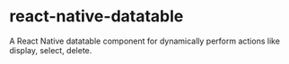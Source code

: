 # react-native-datatable
A React Native datatable component for dynamically perform actions like display, select, delete.
